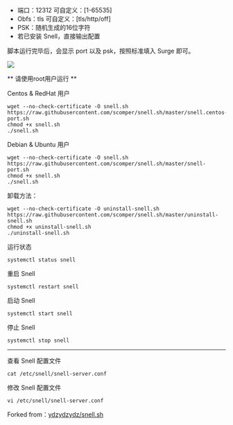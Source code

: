 - 端口：12312 可自定义：[1-65535]
- Obfs：tls 可自定义：[tls/http/off]
- PSK：随机生成的16位字符
- 若已安装 Snell，直接输出配置

脚本运行完毕后，会显示 port 以及 psk，按照标准填入 Surge 即可。

![](https://scomper.me/_image/ssh-wget-snell.png)


** 请使用root用户运行 **

Centos & RedHat 用户
```
wget --no-check-certificate -O snell.sh https://raw.githubusercontent.com/scomper/snell.sh/master/snell.centos-port.sh
chmod +x snell.sh
./snell.sh
```


Debian & Ubuntu 用户
```
wget --no-check-certificate -O snell.sh https://raw.githubusercontent.com/scomper/snell.sh/master/snell-port.sh
chmod +x snell.sh
./snell.sh
```

卸载方法：
```
wget --no-check-certificate -O uninstall-snell.sh https://raw.githubusercontent.com/scomper/snell.sh/master/uninstall-snell.sh
chmod +x uninstall-snell.sh
./uninstall-snell.sh
```
运行状态
```
systemctl status snell
```
重启 Snell
```
systemctl restart snell
```
启动 Snell
```
systemctl start snell
```
停止 Snell
```
systemctl stop snell
```
----
查看 Snell 配置文件
```
cat /etc/snell/snell-server.conf
```
修改 Snell 配置文件
```
vi /etc/snell/snell-server.conf
```

Forked from：[ydzydzydz/snell.sh](https://github.com/ydzydzydz/snell.sh)
